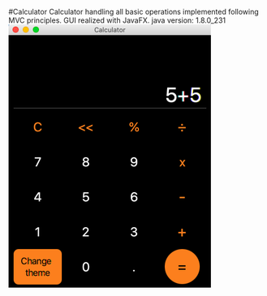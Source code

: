 #Calculator
Calculator handling all basic operations implemented following MVC principles. GUI realized with JavaFX.
java version: 1.8.0_231
![](demo/calcDemo.png)
